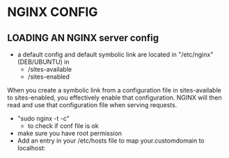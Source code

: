 # NGINX CONFIG

## LOADING AN NGINX server config
- a default config and default symbolic link are located in "/etc/nginx" (DEB/UBUNTU) in
  - /sites-available
  - /sites-enabled

When you create a symbolic link from a configuration file in sites-available to sites-enabled, you effectively enable that configuration.
NGINX will then read and use that configuration file when serving requests.


- "sudo nginx -t -c"
  - to check if conf file is ok
- make sure you have root permission
- Add an entry in your /etc/hosts file to map your.customdomain to localhost: